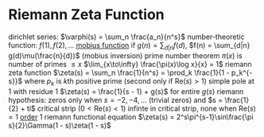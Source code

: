 # Riemann Zeta Function
dirichlet series: $\varphi(s) = \sum_n \frac{a_n}{n^s}$
number-theoretic function: $f(1), f(2), \ldots$
	[mobius function](mobius-function.md)
	if $g(n) = \sum_{d|n}f(d)$, $f(n) = \sum_{d|n} g(d)\mu(\frac{n}{d})$ (mobius inversion)
prime number theorem
	$\pi(x)$ is number of primes $\leq x$
	$\lim_{x\to\infty} \frac{\pi(x)\log x}{x} = 1$
riemann zeta function
	$\zeta(s) = \sum_n \frac{1}{n^s} = \prod_k \frac{1}{1 - p_k^{-s}}$ where $p_k$ is $k$th positive prime (second only if $\mathrm{Re}(s) > 1$)
	simple pole at $1$ with residue $1$
		$\zeta(s) = \frac{1}{s - 1} + g(s)$ for entire $g(s)$
	riemann hypothesis: zeros only when $s = -2, -4, \ldots$ (trivial zeros) and $s = \frac{1}{2} + ti$
		critical strip ($0 < \mathrm{Re}(s) < 1$)
			infinte in critical strip, none when $\mathrm{Re}(s) = 1$
	[order](hadamard-factorization-theorem.md) $1$
riemann functional equation
	$\zeta(s) = 2^s\pi^{s-1}\sin\frac{\pi s}{2}\Gamma(1 - s)\zeta(1 - s)$
